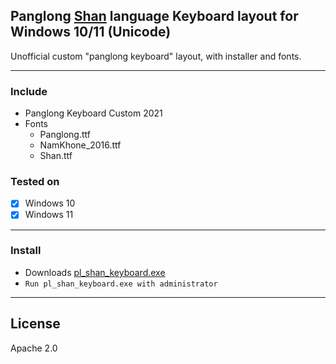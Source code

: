 ## Panglong [Shan](https://en.wikipedia.org/wiki/Shan_people) language Keyboard layout for Windows 10/11 (Unicode)

Unofficial custom "panglong keyboard" layout, with installer and fonts.

---------------------------
### Include
- Panglong Keyboard Custom 2021
- Fonts
  - Panglong.ttf
  - NamKhone_2016.ttf
  - Shan.ttf

### Tested on

- [x] Windows 10
- [x] Windows 11

----------------------------------------------------
### Install

- Downloads [pl_shan_keyboard.exe](https://github.com/NoerNova/Panglong_Shan_Keyboard_Windows/releases/download/1.2/pl_shan_keyboard.exe)
- ```Run pl_shan_keyboard.exe with administrator```


----------------------------------------------------

## License
Apache 2.0
